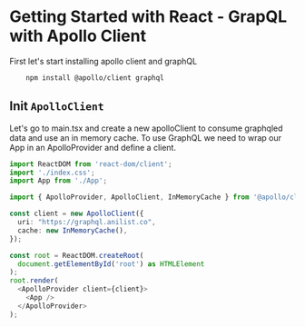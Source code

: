 # Getting Started with React - GrapQL with Apollo Client
First let's start installing apollo client and graphQL
```bash
    npm install @apollo/client graphql
```

## Init `ApolloClient`
Let's go to main.tsx and create a new apolloClient to consume graphqled data
and use an in memory cache. To use GraphQL we need to wrap our App in an ApolloProvider and define a client.

```typescript
import ReactDOM from 'react-dom/client';
import './index.css';
import App from './App';

import { ApolloProvider, ApolloClient, InMemoryCache } from '@apollo/client';

const client = new ApolloClient({
  uri: "https://graphql.anilist.co",
  cache: new InMemoryCache(),
});

const root = ReactDOM.createRoot(
  document.getElementById('root') as HTMLElement
);
root.render(
  <ApolloProvider client={client}>
    <App />
  </ApolloProvider>
);
```
